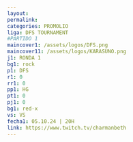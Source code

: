 ```yaml
---
layout: 
permalink: 
categories: PROMOLIO
liga: DFS TOURNAMENT
#PARTIDO 1
maincover1: /assets/logos/DFS.png
maincover11: /assets/logos/KARASUNO.png
j1: RONDA 1
bg1: rock
p1: DFS
r1: 0
rr1: 0
pp1: HG
pt1: 0
pj1: 0
bg1: red-x
vs: VS
fecha1: 05.10.24 | 20H
link: https://www.twitch.tv/charmanbeth
---
```

